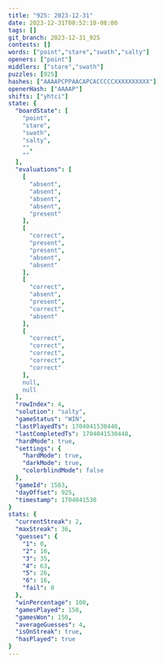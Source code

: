 ```yaml
---
title: "925: 2023-12-31"
date: 2023-12-31T08:52:10-08:00
tags: []
git_branch: 2023-12-31_925
contests: []
words: ["point","stare","swath","salty"]
openers: ["point"]
middlers: ["stare","swath"]
puzzles: [925]
hashes: ["AAAAPCPPAACAPCACCCCCXXXXXXXXXX"]
openerHash: ["AAAAP"]
shifts: ["yhtci"]
state: {
  "boardState": [
    "point",
    "stare",
    "swath",
    "salty",
    "",
    ""
  ],
  "evaluations": [
    [
      "absent",
      "absent",
      "absent",
      "absent",
      "present"
    ],
    [
      "correct",
      "present",
      "present",
      "absent",
      "absent"
    ],
    [
      "correct",
      "absent",
      "present",
      "correct",
      "absent"
    ],
    [
      "correct",
      "correct",
      "correct",
      "correct",
      "correct"
    ],
    null,
    null
  ],
  "rowIndex": 4,
  "solution": "salty",
  "gameStatus": "WIN",
  "lastPlayedTs": 1704041530448,
  "lastCompletedTs": 1704041530448,
  "hardMode": true,
  "settings": {
    "hardMode": true,
    "darkMode": true,
    "colorblindMode": false
  },
  "gameId": 1563,
  "dayOffset": 925,
  "timestamp": 1704041530
}
stats: {
  "currentStreak": 2,
  "maxStreak": 36,
  "guesses": {
    "1": 0,
    "2": 10,
    "3": 35,
    "4": 63,
    "5": 26,
    "6": 16,
    "fail": 0
  },
  "winPercentage": 100,
  "gamesPlayed": 150,
  "gamesWon": 150,
  "averageGuesses": 4,
  "isOnStreak": true,
  "hasPlayed": true
}
---
```

<!-- more -->
